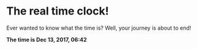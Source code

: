 # The real time clock!

Ever wanted to know what the time is? Well, your journey is about to end!

**The time is Dec 13, 2017, 06:42**